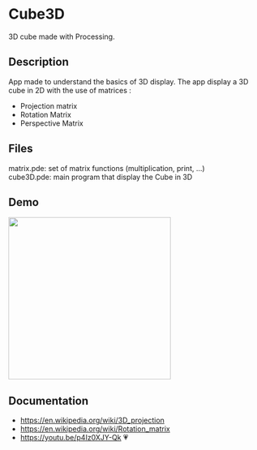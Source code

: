 # Cube3D

3D cube made with Processing.

## Description  
App made to understand the basics of 3D display.
The app display a 3D cube in 2D with the use of matrices :
- Projection matrix
- Rotation Matrix
- Perspective Matrix

## Files

matrix.pde: set of matrix functions (multiplication, print, ...)  
cube3D.pde: main program that display the Cube in 3D  

## Demo  
<img src="./README_files/demoCube3D.gif" width=320 >

## Documentation  
- https://en.wikipedia.org/wiki/3D_projection 
- https://en.wikipedia.org/wiki/Rotation_matrix 
- https://youtu.be/p4Iz0XJY-Qk 💗
